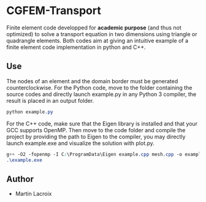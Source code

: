 # CGFEM-Transport

Finite element code developped for **academic purpose** (and thus not optimized) to solve a transport equation in two dimensions using triangle or quadrangle elements. Both codes aim at giving an intuitive example of a finite element code implementation in python and C++.

## Use

The nodes of an element and the domain border must be generated counterclockwise. For the Python code, move to the folder containing the source codes and directly launch example.py in any Python 3 compiler, the result is placed in an output folder.
```css
python example.py
```
For the C++ code, make sure that the Eigen library is installed and that your GCC supports OpenMP. Then move to the code folder and compile the project by providing the path to Eigen to the compiler, you may directly launch example.exe and visualize the solution with plot.py.
```css
g++ -O2 -fopenmp -I C:\ProgramData\Eigen example.cpp mesh.cpp -o example.exe
.\example.exe
```

## Author

* Martin Lacroix
